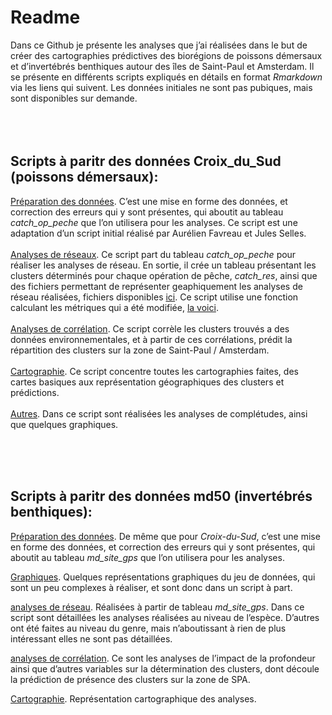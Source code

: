 Readme
================

Dans ce Github je présente les analyses que j’ai réalisées dans le but
de créer des cartographies prédictives des biorégions de poissons
démersaux et d’invertébrés benthiques autour des îles de Saint-Paul et
Amsterdam. Il se présente en différents scripts expliqués en détails en
format *Rmarkdown* via les liens qui suivent. Les données initiales ne
sont pas pubiques, mais sont disponibles sur demande.  
<br/> <br/> <br/>

## Scripts à paritr des données Croix\_du\_Sud (poissons démersaux):

[Préparation des
données](https://github.com/ArionRufus/bioregions_benthiques_SPA/blob/master/cds/data_prep_rmark.md).
C’est une mise en forme des données, et correction des erreurs qui y
sont présentes, qui aboutit au tableau *catch\_op\_peche* que l’on
utilisera pour les analyses. Ce script est une adaptation d’un script
initial réalisé par Aurélien Favreau et Jules Selles.  
<br/> [Analyses de
réseaux](https://github.com/ArionRufus/bioregions_benthiques_SPA/blob/master/cds/reseaux_rmark.md).
Ce script part du tableau *catch\_op\_peche* pour réaliser les analyses
de réseau. En sortie, il crée un tableau présentant les clusters
déterminés pour chaque opération de pêche, *catch\_res*, ainsi que des
fichiers permettant de représenter geaphiquement les analyses de réseau
réalisées, fichiers disponibles
[ici](https://github.com/ArionRufus/bioregions_benthiques_SPA/blob/master/cds/data_prep_rmark.md_fichiers_Gephi).
Ce script utilise une fonction calculant les métriques qui a été
modifiée, [la
voici](https://github.com/ArionRufus/bioregions_benthiques_SPA/blob/master/cds/metrique_rmark.md).  
<br/> [Analyses de
corrélation](https://github.com/ArionRufus/bioregions_benthiques_SPA/blob/master/cds/correl_rmark.md).
Ce script corrèle les clusters trouvés a des données environnementales,
et à partir de ces corrélations, prédit la répartition des clusters sur
la zone de Saint-Paul / Amsterdam.  
<br/>
[Cartographie](https://github.com/ArionRufus/bioregions_benthiques_SPA/blob/master/cds/rpz_rmark.md).
Ce script concentre toutes les cartographies faites, des cartes basiques
aux représentation géographiques des clusters et prédictions.  
<br/>
[Autres](https://github.com/ArionRufus/bioregions_benthiques_SPA/blob/master/cds/graph_rmark.md).
Dans ce script sont réalisées les analyses de complétudes, ainsi que
quelques graphiques.

<br/> <br/> <br/>

## Scripts à paritr des données md50 (invertébrés benthiques):

[Préparation des
données](https://github.com/ArionRufus/bioregions_benthiques_SPA/blob/master/md50/prep_data_md50.md).
De même que pour *Croix-du-Sud*, c’est une mise en forme des données, et
correction des erreurs qui y sont présentes, qui aboutit au tableau
*md\_site\_gps* que l’on utilisera pour les analyses.

[Graphiques](https://github.com/ArionRufus/bioregions_benthiques_SPA/blob/master/md50/graphiques_md50.md).
Quelques représentations graphiques du jeu de données, qui sont un peu
complexes à réaliser, et sont donc dans un script à part.

[analyses de
réseau](https://github.com/ArionRufus/bioregions_benthiques_SPA/blob/master/md50/reseaux.md).
Réalisées à partir de tableau *md\_site\_gps*. Dans ce script sont
détaillées les analyses réalisées au niveau de l’espèce. D’autres ont
été faites au niveau du genre, mais n’aboutissant à rien de plus
intéressant elles ne sont pas détaillées.

[analyses de
corrélation](https://github.com/ArionRufus/bioregions_benthiques_SPA/blob/master/md50/correl_md50.md).
Ce sont les analyses de l’impact de la profondeur ainsi que d’autres
variables sur la détermination des clusters, dont découle la prédiction
de présence des clusters sur la zone de SPA.

[Cartographie](https://github.com/ArionRufus/bioregions_benthiques_SPA/blob/master/md50/carto_md50.md).
Représentation cartographique des analyses.
